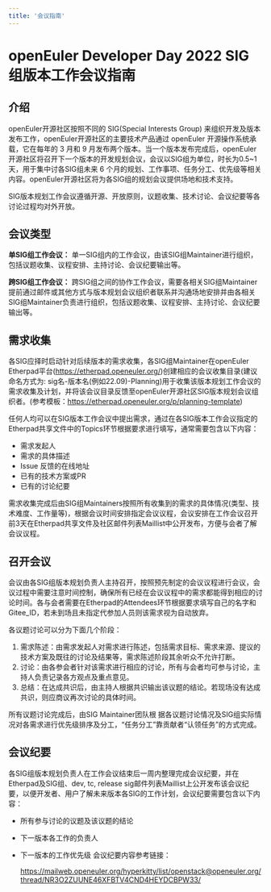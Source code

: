 ```yaml
---
title: '会议指南'
---
```

<script setup>
import BannerLevel2 from '@/components/BannerLevel2.vue'
import banner from '@/assets/banner-secondary.png';
import illustration from '@/assets/illustrations/search.png';
</script>

<BannerLevel2
class="app-header"
  :background-image="banner"
  background-text="SIG"
  title="会议指南"
  :illustration="illustration"
/>

<div class="markdown">

# openEuler Developer Day 2022 SIG组版本工作会议指南
## 介绍
openEuler开源社区按照不同的 SIG(Special Interests Group) 来组织开发及版本发布工作，openEuler开源社区的主要技术产品通过 openEuler 开源操作系统承载，它在每年的 3 月和 9 月发布两个版本。当一个版本发布完成后，openEuler开源社区将召开下一个版本的开发规划会议，会议以SIG组为单位，时长为0.5~1天，用于集中讨各SIG组未来 6 个月的规划、工作事项、任务分工、优先级等相关内容。openEuler开源社区将为各SIG组的规划会议提供场地和技术支持。

SIG版本规划工作会议遵循开源、开放原则，议题收集、技术讨论、会议纪要等各讨论过程均对外开放。
## 会议类型
**单SIG组工作会议：** 单一SIG组内的工作会议，由该SIG组Maintainer进行组织，包括议题收集、议程安排、主持讨论、会议纪要输出等。

**跨SIG组工作会议：** 跨SIG组之间的协作工作会议，需要各相关SIG组Maintainer提前通过邮件或其他方式与版本规划会议组织者联系并沟通场地安排并由各相关SIG组Maintainer负责进行组织，包括议题收集、议程安排、主持讨论、会议纪要输出等。
## 需求收集
各SIG应择时启动针对后续版本的需求收集，各SIG组Maintainer在openEuler Etherpad平台(https://etherpad.openeuler.org/)创建相应的会议收集目录(建议命名方式为: sig名-版本名(例如22.09)-Planning)用于收集该版本规划工作会议的需求收集及计划，并将该会议目录反馈至openEuler开源社区SIG版本规划会议组织者。(参考模板：https://etherpad.openeuler.org/p/planning-template)

任何人均可以在SIG版本工作会议中提出需求，通过在各SIG版本工作会议指定的Etherpad共享文件中的Topics环节根据要求进行填写，通常需要包含以下内容：
- 需求发起人
- 需求的具体描述
- Issue 反馈的在线地址
- 已有的技术方案或PR
- 已有的讨论纪要

需求收集完成后由SIG组Maintainers按照所有收集到的需求的具体情况(类型、技术难度、工作量等)，根据会议时间安排指定会议议程，会议安排在工作会议召开前3天在Etherpad共享文件及社区邮件列表Maillist中公开发布，方便与会者了解会议议程。
## 召开会议
会议由各SIG组版本规划负责人主持召开，按照预先制定的会议议程进行会议，会议过程中需要注意时间控制，确保所有已经在会议议程中的需求都能得到相应的讨论时间。各与会者需要在Etherpad的Attendees环节根据要求填写自己的名字和Gitee_ID，若未到场且未指定代参加人员则该需求视为自动放弃。

各议题讨论可以分为下面几个阶段：
1. 需求陈述：由需求发起人对需求进行陈述，包括需求目标、需求来源、提议的技术方案及既往的讨论及结果等，需求陈述阶段其余听众不允许打断。
2. 讨论：由各参会者针对该需求进行相应的讨论，所有与会者均可参与讨论，主持人负责记录各方观点及重点意见。
3. 总结：在达成共识后，由主持人根据共识输出该议题的结论。若现场没有达成共识，则应商议再次讨论的具体时间。

所有议题讨论完成后，由SIG Maintainer团队根 据各议题讨论情况及SIG组实际情况对各需求进行优先级排序及分工，“任务分工”靠贡献者“认领任务”的方式完成。

## 会议纪要
各SIG组版本规划负责人在工作会议结束后一周内整理完成会议纪要，并在Etherpad及SIG组、dev, tc, release sig邮件列表Maillist上公开发布该会议纪要，以便开发者、用户了解未来版本各SIG的工作计划，会议纪要需要包含以下内容：
- 所有参与讨论的议题及该议题的结论
- 下一版本各工作的负责人
- 下一版本的工作优先级 会议纪要内容参考链接：

    https://mailweb.openeuler.org/hyperkitty/list/openstack@openeuler.org/thread/NR3O2ZUUNE46XFBTV4CND4HEYDCBPW33/

</div>
